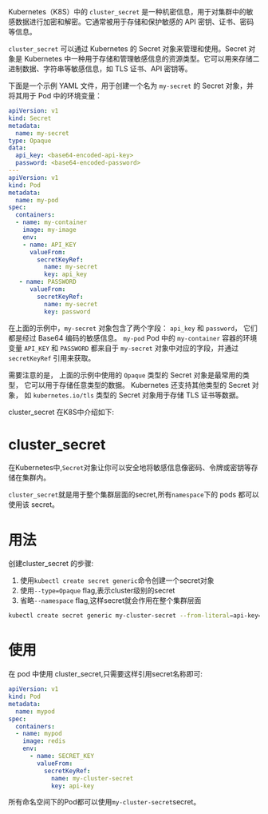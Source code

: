 Kubernetes（K8S）中的 `cluster_secret` 是一种机密信息，用于对集群中的敏感数据进行加密和解密。它通常被用于存储和保护敏感的 API 密钥、证书、密码等信息。

`cluster_secret` 可以通过 Kubernetes 的 Secret 对象来管理和使用。Secret 对象是 Kubernetes 中一种用于存储和管理敏感信息的资源类型。它可以用来存储二进制数据、字符串等敏感信息，如 TLS 证书、API 密钥等。

下面是一个示例 YAML 文件，用于创建一个名为 `my-secret` 的 Secret 对象，并将其用于 Pod 中的环境变量：

```yaml
apiVersion: v1
kind: Secret
metadata:
  name: my-secret
type: Opaque
data:
  api_key: <base64-encoded-api-key>
  password: <base64-encoded-password>
---
apiVersion: v1
kind: Pod
metadata:
  name: my-pod
spec:
  containers:
  - name: my-container
    image: my-image
    env:
    - name: API_KEY
      valueFrom:
        secretKeyRef:
          name: my-secret
          key: api_key
   - name: PASSWORD
      valueFrom:
        secretKeyRef:
          name: my-secret
          key: password
```

在上面的示例中，`my-secret` 对象包含了两个字段：
`api_key` 和 `password`，
它们都是经过 Base64 编码的敏感信息。
`my-pod` Pod 中的 `my-container` 
容器的环境变量 `API_KEY` 和 `PASSWORD` 都来自于 `my-secret` 对象中对应的字段，并通过 `secretKeyRef` 引用来获取。

需要注意的是，
上面的示例中使用的 `Opaque` 类型的 Secret 对象是最常用的类型，
它可以用于存储任意类型的数据。
Kubernetes 还支持其他类型的 Secret 对象，
如 `kubernetes.io/tls` 类型的 Secret 对象用于存储 TLS 证书等数据。

cluster_secret 在K8S中介绍如下:

# cluster_secret

在Kubernetes中,`Secret`对象让你可以安全地将敏感信息像密码、令牌或密钥等存储在集群内。

`cluster_secret`就是用于整个集群层面的secret,所有`namespace`下的 pods 都可以使用该 secret。

# 用法

创建cluster_secret 的步骤:
1. 使用`kubectl create secret generic`命令创建一个secret对象
2. 使用`--type=Opaque` flag,表示cluster级别的secret
3. 省略`--namespace` flag,这样secret就会作用在整个集群层面

```bash
kubectl create secret generic my-cluster-secret --from-literal=api-key="<value>" --type=Opaque 
```

# 使用

在 pod 中使用 cluster_secret,只需要这样引用secret名称即可:

```yaml
apiVersion: v1
kind: Pod 
metadata:
  name: mypod
spec:
  containers:
  - name: mypod
    image: redis
    env:
      - name: SECRET_KEY 
        valueFrom:
          secretKeyRef:
            name: my-cluster-secret 
            key: api-key
```

所有命名空间下的Pod都可以使用`my-cluster-secret`secret。



